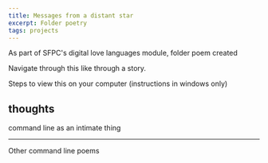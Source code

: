 ```yaml
---
title: Messages from a distant star
excerpt: Folder poetry
tags: projects
---
```


As part of SFPC's digital love languages module,  folder poem created

Navigate through this like through a story.

Steps to view this on your computer
(instructions in windows only)



## thoughts
command line as an intimate thing


---

Other command line poems 

